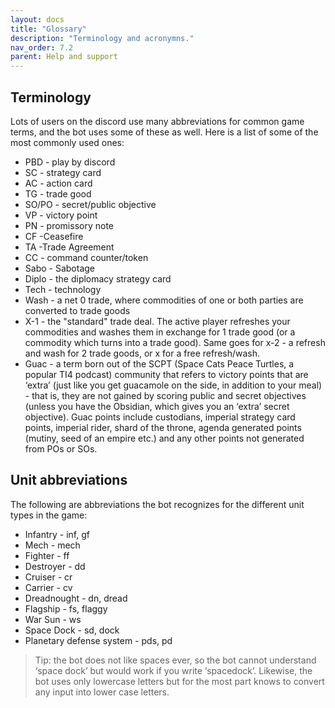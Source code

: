 ```yaml
---
layout: docs
title: "Glossary"
description: "Terminology and acronymns."
nav_order: 7.2
parent: Help and support
---
```


## Terminology 

Lots of users on the discord use many abbreviations for common game terms, and the bot uses some of these as well. Here is a list of some of the most commonly used ones:

* PBD - play by discord
* SC - strategy card
* AC - action card
* TG - trade good
* SO/PO - secret/public objective
* VP - victory point
* PN - promissory note
* CF -Ceasefire
* TA -Trade Agreement
* CC - command counter/token
* Sabo - Sabotage
* Diplo - the diplomacy strategy card
* Tech - technology 
* Wash - a net 0 trade, where commodities of one or both parties are converted to trade goods
* X-1 - the "standard" trade deal. The active player refreshes your commodities and washes them in exchange for 1 trade good (or a commodity which turns into a trade good). Same goes for x-2 - a refresh and wash for 2 trade goods, or x for a free refresh/wash. 
* Guac - a term born out of the SCPT (Space Cats Peace Turtles, a popular TI4 podcast) community that refers to victory points that are ‘extra’ (just like you get guacamole on the side, in addition to your meal) - that is, they are not gained by scoring public and secret objectives (unless you have the Obsidian, which gives you an ‘extra’ secret objective). Guac points include custodians, imperial strategy card points, imperial rider, shard of the throne, agenda generated points (mutiny, seed of an empire etc.) and any other points not generated from POs or SOs. 

## Unit abbreviations 
The following are abbreviations the bot recognizes for the different unit types in the game:
* Infantry - inf, gf
* Mech - mech
* Fighter - ff
* Destroyer - dd
* Cruiser - cr
* Carrier - cv
* Dreadnought - dn, dread
* Flagship - fs, flaggy
* War Sun - ws
* Space Dock - sd, dock
* Planetary defense system - pds, pd

>Tip: the bot does not like spaces ever, so the bot cannot understand ‘space dock’ but would work if you write ‘spacedock’. Likewise, the bot uses only lowercase letters but for the most part knows to convert any input into lower case letters.